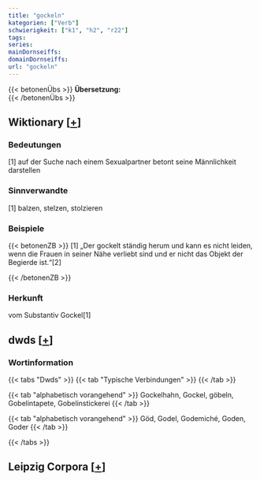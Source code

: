 ```yaml
---
title: "gockeln"
kategorien: ["Verb"]
schwierigkeit: ["k1", "h2", "r22"]
tags:
series:
mainDornseiffs:
domainDornseiffs:
url: "gockeln"
---
```


{{< betonenÜbs >}}
**Übersetzung:**  
{{< /betonenÜbs >}}

## Wiktionary [[+](https://de.wiktionary.org/wiki/gockeln)]

### Bedeutungen
[1] auf der Suche nach einem Sexualpartner betont seine Männlichkeit darstellen  

### Sinnverwandte
[1] balzen, stelzen, stolzieren  

### Beispiele
{{< betonenZB >}}
[1] „Der gockelt ständig herum und kann es nicht leiden, wenn die Frauen in seiner Nähe verliebt sind und er nicht das Objekt der Begierde ist.“[2]  

{{< /betonenZB >}}
### Herkunft
vom Substantiv Gockel[1]  



## dwds [[+](https://www.dwds.de/wb/gockeln)]

### Wortinformation
{{< tabs "Dwds" >}}
{{< tab "Typische Verbindungen" >}}
{{< /tab >}}

{{< tab "alphabetisch vorangehend" >}}
Gockelhahn, Gockel, göbeln, Gobelintapete, Gobelinstickerei
{{< /tab >}}

{{< tab "alphabetisch vorangehend" >}}
Göd, Godel, Godemiché, Goden, Goder
{{< /tab >}}

{{< /tabs >}}

## Leipzig Corpora [[+](https://corpora.uni-leipzig.de/en/res?word=gockeln&corpusId=deu_newscrawl-public_2018)]

